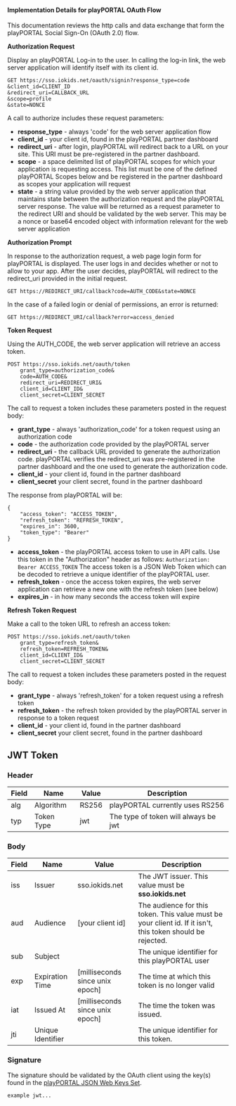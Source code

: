 #### Implementation Details for playPORTAL OAuth Flow
This documentation reviews the http calls and data exchange that form the playPORTAL Social Sign-On (OAuth 2.0) flow. 

**Authorization Request**

Display an playPORTAL Log-in to the user. In calling the log-in link, the web server application will identify itself with
its client id. 

```
GET https://sso.iokids.net/oauth/signin?response_type=code
&client_id=CLIENT_ID
&redirect_uri=CALLBACK_URL
&scope=profile
&state=NONCE
```

A call to authorize includes these request parameters:
* **response_type** - always 'code' for the web server application flow
* **client_id** - your client id, found in the playPORTAL partner dashboard
* **redirect_uri** - after login, playPORTAL will redirect back to a URL on your site. This URI must be pre-registered in the 
partner dashboard.
* **scope** - a space delimited list of playPORTAL scopes for which your application is requesting access. This list must be 
one of the defined playPORTAL Scopes below and be registered in the partner dashboard as scopes your application will request
* **state** - a string value provided by the web server application that maintains state between the authorization request 
and the playPORTAL server response. The value will be returned as a request parameter to the 
redirect URI and should be validated by the web server. This may be a nonce or base64 encoded object with information 
relevant for the web server application

**Authorization Prompt**

In response to the authorization request, a web page login form for playPORTAL is displayed. The user logs in and decides 
whether or not to allow to your app. After the user decides, playPORTAL will redirect to the redirect_uri provided in the 
initial request. 

`GET https://REDIRECT_URI/callback?code=AUTH_CODE&state=NONCE`

In the case of a failed login or denial of permissions, an error is returned:

`GET https://REDIRECT_URI/callback?error=access_denied`

**Token Request**

Using the AUTH_CODE, the web server application will retrieve an access token.

```
POST https://sso.iokids.net/oauth/token
    grant_type=authorization_code&
    code=AUTH_CODE&
    redirect_uri=REDIRECT_URI&
    client_id=CLIENT_ID&
    client_secret=CLIENT_SECRET
```

The call to request a token includes these parameters posted in the request body:
* **grant_type** - always 'authorization_code' for a token request using an authorization code
* **code** - the authorization code provided by the playPORTAL server
* **redirect_uri** - the callback URL provided to generate the authorization code. playPORTAL verifies the redirect_uri was
pre-registered in the partner dashboard and the one used to generate the authorization code.
* **client_id** - your client id, found in the partner dashboard
* **client_secret** your client secret, found in the partner dashboard

The response from playPORTAL will be:

```
{
    "access_token": "ACCESS_TOKEN",
    "refresh_token": "REFRESH_TOKEN",
    "expires_in": 3600,
    "token_type": "Bearer"
}
```

* **access_token** - the playPORTAL access token to use in API calls. Use this token in the "Authorization" header as follows:
    ```Authorization: Bearer ACCESS_TOKEN``` 
    The access token is a JSON Web Token which can be decoded to retrieve a unique identifier of the playPORTAL user.    
* **refresh_token** - once the access token expires, the web server application can retrieve a new one with the refresh 
token (see below)
* **expires_in** - in how many seconds the access token will expire

**Refresh Token Request**

Make a call to the token URL to refresh an access token:

```
POST https://sso.iokids.net/oauth/token
    grant_type=refresh_token&
    refresh_token=REFRESH_TOKEN&
    client_id=CLIENT_ID&
    client_secret=CLIENT_SECRET
```

The call to request a token includes these parameters posted in the request body:
* **grant_type** - always 'refresh_token' for a token request using a refresh token
* **refresh_token** - the refresh token provided by the playPORTAL server in response to a token request
* **client_id** - your client id, found in the partner dashboard
* **client_secret** your client secret, found in the partner dashboard

## JWT Token

### Header
| Field | Name | Value | Description |
| ----- | ---- | ----- | ----------- |
| alg | Algorithm | RS256 | playPORTAL currently uses RS256 |
| typ | Token Type | jwt | The type of token will always be jwt |

### Body
| Field | Name | Value | Description |
| ----- | ---- | ----- | ----------- |
| iss | Issuer | sso.iokids.net | The JWT issuer. This value must be **sso.iokids.net** |
| aud | Audience | [your client id] | The audience for this token. This value must be your client id. If it isn't, this token should be rejected. |
| sub | Subject | | The unique identifier for this playPORTAL user |
| exp | Expiration Time | [milliseconds since unix epoch] | The time at which this token is no longer valid |
| iat | Issued At | [milliseconds since unix epoch] | The time the token was issued. |
| jti | Unique Identifier | | The unique identifier for this token. |

### Signature
The signature should be validated by the OAuth client using the key(s) found in the [playPORTAL JSON Web Keys Set](https://sso.iokids.net/.well-known/jwks.json). 

`example jwt...`
 
